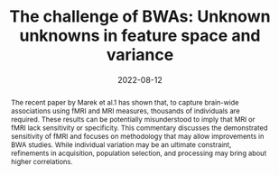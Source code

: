 ---
title: "The challenge of BWAs: Unknown unknowns in feature space and variance"

date: 2022-08-12
authors_string: Peter Bandettini, Javier Gonzalez-Castillo, D.A. Handwerker, Paul Taylor, Gang Chen, Adam Thomas
authors:
   - Peter Bandettini
   - Javier Gonzalez-Castillo
   - D.A. Handwerker
   - Paul Taylor
   - Gang Chen
   - Adam Thomas
author_ids:
   - peter_bandettini
   - javier_gonzalezcastillo
   - dan_handwerker
journal: 'Med'
volume: 3.0
issue: 8.0
pages: 526-531
book_title: ''
publisher: ''
isbn: 
abstract: 'The recent paper by Marek et al.1 has shown that, to capture brain-wide associations using fMRI and MRI measures, thousands of individuals are required. These results can be potentially misunderstood to imply that MRI or fMRI lack sensitivity or specificity. This commentary discusses the demonstrated sensitivity of fMRI and focuses on methodology that may allow improvements in BWA studies. While individual variation may be an ultimate constraint, refinements in acquisition, population selection, and processing may bring about higher correlations.'
project_id: education
paper_url: https://www.cell.com/med/fulltext/S2666-6340(22)00312-9?_returnURL=https%3A%2F%2Flinkinghub.elsevier.com%2Fretrieve%2Fpii%2FS2666634022003129%3Fshowall%3Dtrue
doi: 10.1016/j.medj.2022.07.002
data_loc: ''
code_loc: ''
file: '/assets/publications/'
file_name: ''
type: journal_article
pub_str: 'Med (2022) 3 (8)526-531'
layout: publication 
---